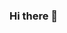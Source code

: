 ### Hi there 👋

<!--
**puterinuralisa/puterinuralisa** is a ✨ _special_ ✨ repository because its `README.md` (this file) appears on your GitHub profile.

Here are some ideas to get you started:

- 🔭 I’m currently working on building a software for application development project ...
- 🌱 I’m currently learning application development ...
- 👯 I’m looking to collaborate on github with my groupmates  ...
- 🤔 I’m looking for help with helpful resources ...
- 💬 Ask me about anything ...
- 📫 How to reach me: puterinuralisa@graduate.utm.my ...
- 😄 Pronouns: she (female) ...
- ⚡ Fun fact:i LOVE cats ...
-->
